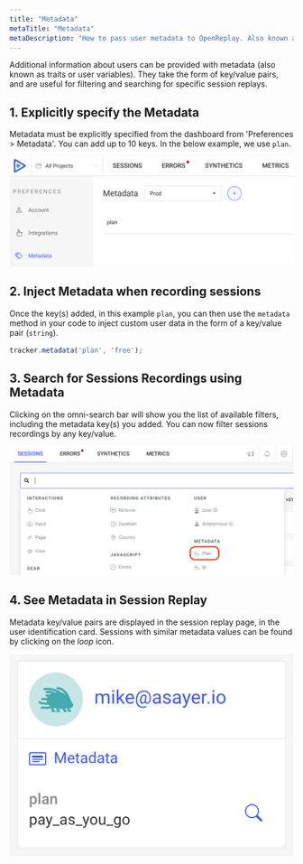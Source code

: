 ```yaml
---
title: "Metadata"
metaTitle: "Metadata"
metaDescription: "How to pass user metadata to OpenReplay. Also known as traits or user variables in other platforms."
---
```


Additional information about users can be provided with metadata (also known as traits or user variables). They take the form of key/value pairs, and are useful for filtering and searching for specific session replays.

## 1. Explicitly specify the Metadata

Metadata must be explicitly specified from the dashboard from 'Preferences > Metadata'. You can add up to 10 keys. In the below example, we use `plan`.

![Add Metadata](../static/metadata-1.png#center)

## 2. Inject Metadata when recording sessions

Once the key(s) added, in this example `plan`, you can then use the `metadata` method in your code to inject custom user data in the form of a key/value pair (`string`).

```js
tracker.metadata('plan', 'free');
```

## 3. Search for Sessions Recordings using Metadata

Clicking on the omni-search bar will show you the list of available filters, including the metadata key(s) you added. You can now filter sessions recordings by any key/value.

![Search using Metadata](../static/metadata-2.png#center)

## 4. See Metadata in Session Replay

Metadata key/value pairs are displayed in the session replay page, in the user identification card. Sessions with similar metadata values can be found by clicking on the *loop* icon.

![Metadata in Session Replay](../static/metadata-3.png#center)
